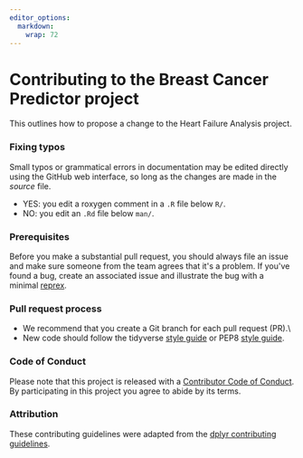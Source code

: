 ```yaml
---
editor_options: 
  markdown: 
    wrap: 72
---
```


# Contributing to the Breast Cancer Predictor project

This outlines how to propose a change to the Heart Failure Analysis
project.

### Fixing typos

Small typos or grammatical errors in documentation may be edited
directly using the GitHub web interface, so long as the changes are made
in the *source* file.

-   YES: you edit a roxygen comment in a `.R` file below `R/`.
-   NO: you edit an `.Rd` file below `man/`.

### Prerequisites

Before you make a substantial pull request, you should always file an
issue and make sure someone from the team agrees that it's a problem. If
you've found a bug, create an associated issue and illustrate the bug
with a minimal [reprex](https://www.tidyverse.org/help/#reprex).

### Pull request process

-   We recommend that you create a Git branch for each pull request
    (PR).\
-   New code should follow the tidyverse [style
    guide](http://style.tidyverse.org) or PEP8 [style
    guide](https://www.python.org/dev/peps/pep-0008/).

### Code of Conduct

Please note that this project is released with a [Contributor Code of
Conduct](CODE_OF_CONDUCT.md). By participating in this project you agree
to abide by its terms.

### Attribution

These contributing guidelines were adapted from the [dplyr contributing
guidelines](https://github.com/tidyverse/dplyr/blob/master/.github/CONTRIBUTING.md).
